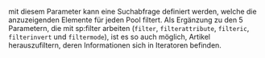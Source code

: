 mit diesem Parameter kann eine Suchabfrage definiert werden, welche die
anzuzeigenden Elemente für jeden Pool filtert. Als Ergänzung zu den 5
Parametern, die mit sp:filter arbeiten (`filter`, `filterattribute`,
`filteric`, `filterinvert` und `filtermode`), ist es so auch möglich, Artikel
herauszufiltern, deren Informationen sich in Iteratoren befinden.